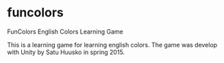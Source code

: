 # funcolors
FunColors English Colors Learning Game

This is a learning game for learning english colors. The game was develop with Unity by Satu Huusko in spring 2015. 
